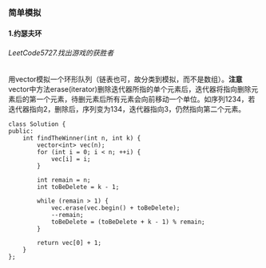 ### 简单模拟

#### 1.约瑟夫环

###### LeetCode5727.找出游戏的获胜者

用vector模拟一个环形队列（链表也可，故分类到模拟，而不是数组）。**注意**vector中方法erase(iterator)删除迭代器所指的单个元素后，迭代器将指向删除元素后的第一个元素，待删元素后所有元素会向前移动一个单位。如序列1234，若迭代器指向2，删除后，序列变为134，迭代器指向3，仍然指向第二个元素。<br>

```
class Solution {
public:
    int findTheWinner(int n, int k) {
        vector<int> vec(n);
        for (int i = 0; i < n; ++i) {
            vec[i] = i;
        }

        int remain = n;
        int toBeDelete = k - 1;

        while (remain > 1) {
            vec.erase(vec.begin() + toBeDelete);
            --remain;
            toBeDelete = (toBeDelete + k - 1) % remain;
        }

        return vec[0] + 1;
    }
};
```

